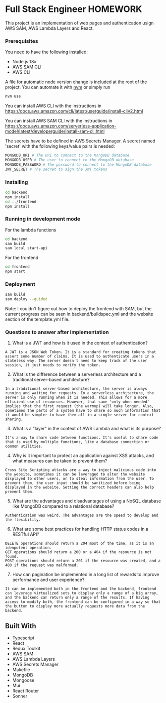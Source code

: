 # Full Stack Engineer HOMEWORK

This project is an implementation of web pages and authentication usign AWS SAM, AWS Lambda Layers and React.

### Prerequisites

You need to have the following installed:

- Node.js 18x
- AWS SAM CLI
- AWS CLI

A file for automatic node version change is included at the root of the project. You can automate it with [nvm](https://github.com/nvm-sh/nvm#nvmrc) or simply run 
```bash
nvm use
```

You can install AWS CLI with the instructions in https://docs.aws.amazon.com/cli/latest/userguide/install-cliv2.html

You can install AWS SAM CLI with the instructions in https://docs.aws.amazon.com/serverless-application-model/latest/developerguide/install-sam-cli.html

The secrets have to be defined in AWS Secrets Manager. A secret named 'secret' with the following keys/value pairs is needed:
```bash
MONGODB_URI # The URI to connect to the MongoDB database
MONGODB_USER # The user to connect to the MongoDB database
MONGODB_PASSWORD # The password to connect to the MongoDB database
JWT_SECRET # The secret to sign the JWT tokens
``````

### Installing

```bash
cd backend
npm install
cd ../frontend
npm install
```

### Running in development mode

For the lambda functions
```bash
cd backend
sam build
sam local start-api
```

For the frontend
```bash
cd frontend
npm start
```

### Deployment

```bash
sam build
sam deploy --guided
```
Note: I couldn't figure out how to deploy the frontend with SAM, but the current progress can be seen in backend/buildspec.yml and the website section of the template.yml file.

### Questions to answer after implementation
1. What is a JWT and how is it used in the context of authentication?
```
A JWT is a JSON Web Token. It is a standard for creating tokens that assert some number of claims. It is used to authenticate users in a stateless way. The server doesn't need to keep track of the user session, it just needs to verify the token.
```
2. What is the difference between a serverless architecture and a traditional server-based architecture?
```
In a traditional server-based architecture, the server is always running and waiting for requests. In a serverless architecture, the server is only running when it is needed. This allows for a more efficient use of resources. However, that same 'only when needed' implies that the first request (the warmup) will take longer. Also, sometimes the parts of a system have to share so much information that it would be simpler to have them all in a single server for context sharing.
```
3. What is a "layer" in the context of AWS Lambda and what is its purpose?
```
It's a way to share code between functions. It's useful to share code that is used by multiple functions, like a database connection or common utilities.
```
4. Why is it important to protect an application against XSS attacks, and what measures can be taken to prevent them?
```
Cross Site Scripting attacks are a way to inject malicious code into the website, sometimes it can be leveraged to alter the website displayed to other users, or to steal information from the user. To prevent them, the user input should be sanitized before being displayed in the website. Setting the correct headers can also help prevent them.
```
5. What are the advantages and disadvantages of using a NoSQL database like MongoDB compared to a relational database?
```
Authentication was weird. The advantages are the speed to develop and the flexibility.
```
6. What are some best practices for handling HTTP status codes in a RESTful API?
```
DELETE operations should return a 204 most of the time, as it is an idempotent operation.
GET operations should return a 200 or a 404 if the resource is not found.
POST operations should return a 201 if the resource was created, and a 400 if the request was malformed.
```
7. How can pagination be implemented in a long list of rewards to improve performance and user experience?
```
It can be implemented both in the frontend and the backend, frontend can leverage virtualized sets to display only a range of a big array, and the backend can return only a range of the results. If having access to modify both, the frontend can be configured in a way so that the button to display more actually requests more data from the backend.
```

## Built With
- Typescript
- React
- Redux Toolkit
- AWS SAM
- AWS Lambda Layers
- AWS Secrets Manager
- Makefile
- MongoDB
- Mongoose
- Mui
- React Router
- Sonner